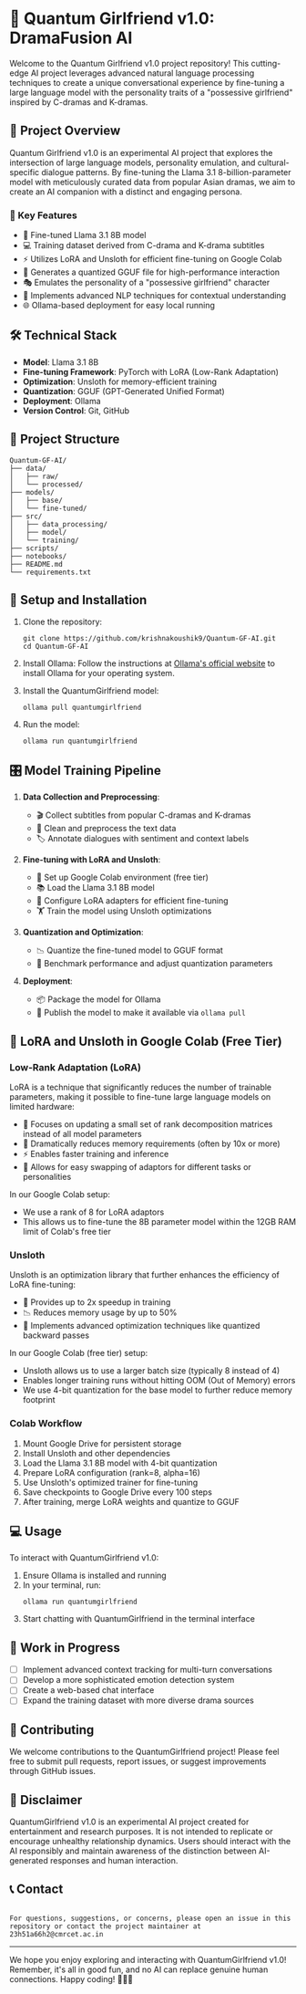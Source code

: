 # 🔬 Quantum Girlfriend v1.0: DramaFusion AI

Welcome to the Quantum Girlfriend v1.0 project repository! This cutting-edge AI project leverages advanced natural language processing techniques to create a unique conversational experience by fine-tuning a large language model with the personality traits of a "possessive girlfriend" inspired by C-dramas and K-dramas.

## 🚀 Project Overview

Quantum Girlfriend v1.0 is an experimental AI project that explores the intersection of large language models, personality emulation, and cultural-specific dialogue patterns. By fine-tuning the Llama 3.1 8-billion-parameter model with meticulously curated data from popular Asian dramas, we aim to create an AI companion with a distinct and engaging persona.

### 🌟 Key Features

- 🤖 Fine-tuned Llama 3.1 8B model
- 💻 Training dataset derived from C-drama and K-drama subtitles
- ⚡ Utilizes LoRA and Unsloth for efficient fine-tuning on Google Colab
- 💾 Generates a quantized GGUF file for high-performance interaction
- 🎭 Emulates the personality of a "possessive girlfriend" character
- 🧠 Implements advanced NLP techniques for contextual understanding
- 🌐 Ollama-based deployment for easy local running

## 🛠️ Technical Stack

- **Model**: Llama 3.1 8B
- **Fine-tuning Framework**: PyTorch with LoRA (Low-Rank Adaptation)
- **Optimization**: Unsloth for memory-efficient training
- **Quantization**: GGUF (GPT-Generated Unified Format)
- **Deployment**: Ollama
- **Version Control**: Git, GitHub

## 📂 Project Structure

```
Quantum-GF-AI/
├── data/
│   ├── raw/
│   └── processed/
├── models/
│   ├── base/
│   └── fine-tuned/
├── src/
│   ├── data_processing/
│   ├── model/
│   └── training/
├── scripts/
├── notebooks/
├── README.md
└── requirements.txt
```

## 🔧 Setup and Installation

1. Clone the repository:
   ```
   git clone https://github.com/krishnakoushik9/Quantum-GF-AI.git
   cd Quantum-GF-AI
   ```

2. Install Ollama:
   Follow the instructions at [Ollama's official website](https://ollama.ai) to install Ollama for your operating system.

3. Install the QuantumGirlfriend model:
   ```
   ollama pull quantumgirlfriend
   ```

4. Run the model:
   ```
   ollama run quantumgirlfriend
   ```

## 🎛️ Model Training Pipeline

1. **Data Collection and Preprocessing**:
   - 🎬 Collect subtitles from popular C-dramas and K-dramas
   - 🧹 Clean and preprocess the text data
   - 🏷️ Annotate dialogues with sentiment and context labels

2. **Fine-tuning with LoRA and Unsloth**:
   - 🚀 Set up Google Colab environment (free tier)
   - 📚 Load the Llama 3.1 8B model
   - 🔧 Configure LoRA adapters for efficient fine-tuning
   - 🏋️ Train the model using Unsloth optimizations

3. **Quantization and Optimization**:
   - 📉 Quantize the fine-tuned model to GGUF format
   - 🔬 Benchmark performance and adjust quantization parameters

4. **Deployment**:
   - 📦 Package the model for Ollama
   - 🚀 Publish the model to make it available via `ollama pull`

## 🧠 LoRA and Unsloth in Google Colab (Free Tier)

### Low-Rank Adaptation (LoRA)

LoRA is a technique that significantly reduces the number of trainable parameters, making it possible to fine-tune large language models on limited hardware:

- 🎯 Focuses on updating a small set of rank decomposition matrices instead of all model parameters
- 💾 Dramatically reduces memory requirements (often by 10x or more)
- ⚡ Enables faster training and inference
- 🔄 Allows for easy swapping of adaptors for different tasks or personalities

In our Google Colab setup:
- We use a rank of 8 for LoRA adaptors
- This allows us to fine-tune the 8B parameter model within the 12GB RAM limit of Colab's free tier

### Unsloth

Unsloth is an optimization library that further enhances the efficiency of LoRA fine-tuning:

- 🚀 Provides up to 2x speedup in training
- 📉 Reduces memory usage by up to 50%
- 🧠 Implements advanced optimization techniques like quantized backward passes

In our Google Colab (free tier) setup:
- Unsloth allows us to use a larger batch size (typically 8 instead of 4)
- Enables longer training runs without hitting OOM (Out of Memory) errors
- We use 4-bit quantization for the base model to further reduce memory footprint

### Colab Workflow

1. Mount Google Drive for persistent storage
2. Install Unsloth and other dependencies
3. Load the Llama 3.1 8B model with 4-bit quantization
4. Prepare LoRA configuration (rank=8, alpha=16)
5. Use Unsloth's optimized trainer for fine-tuning
6. Save checkpoints to Google Drive every 100 steps
7. After training, merge LoRA weights and quantize to GGUF

## 💻 Usage

To interact with QuantumGirlfriend v1.0:

1. Ensure Ollama is installed and running
2. In your terminal, run:
   ```
   ollama run quantumgirlfriend
   ```
3. Start chatting with QuantumGirlfriend in the terminal interface

## 🚧 Work in Progress

- [ ] Implement advanced context tracking for multi-turn conversations
- [ ] Develop a more sophisticated emotion detection system
- [ ] Create a web-based chat interface
- [ ] Expand the training dataset with more diverse drama sources

## 🤝 Contributing

We welcome contributions to the QuantumGirlfriend project! Please feel free to submit pull requests, report issues, or suggest improvements through GitHub issues.

## 🚨 Disclaimer

QuantumGirlfriend v1.0 is an experimental AI project created for entertainment and research purposes. It is not intended to replicate or encourage unhealthy relationship dynamics. Users should interact with the AI responsibly and maintain awareness of the distinction between AI-generated responses and human interaction.

## 📞 Contact
```

For questions, suggestions, or concerns, please open an issue in this repository or contact the project maintainer at 23h51a66h2@cmrcet.ac.in

```

---

We hope you enjoy exploring and interacting with QuantumGirlfriend v1.0! Remember, it's all in good fun, and no AI can replace genuine human connections. Happy coding! 💖🤖🔬
